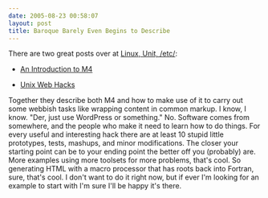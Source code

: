 ```yaml
---
date: 2005-08-23 00:58:07
layout: post
title: Baroque Barely Even Begins to Describe
---
```


There are two great posts over at [Linux, Unit, /etc/](http://lue.dyn.dhs.org/index.html):







  * [An Introduction to M4](http://lue.dyn.dhs.org/2005/20050720130900.html)


  * [Unix Web Hacks](http://lue.dyn.dhs.org/2005/20050722134020.html)





Together they describe both M4 and how to make use of it to carry out some webbish tasks like wrapping content in common markup. I know, I know. "Der, just use WordPress or something." No. Software comes from somewhere, and the people who make it need to learn how to do things. For every useful and interesting hack there are at least 10 stupid little prototypes, tests, mashups, and minor modifications. The closer your starting point can be to your ending point the better off you (probably) are. More examples using more toolsets for more problems, that's cool. So generating HTML with a macro processor that has roots back into Fortran, sure, that's cool. I don't want to do it right now, but if ever I'm looking for an example to start with I'm sure I'll be happy it's there.

